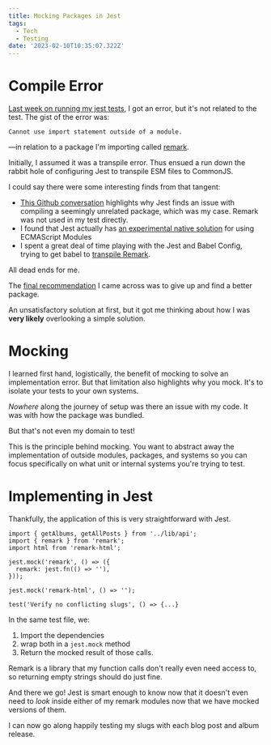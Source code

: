 ```yaml
---
title: Mocking Packages in Jest
tags:
  - Tech
  - Testing
date: '2023-02-10T10:35:07.322Z'
---
```


# Compile Error

[Last week on running my jest tests](/jesttest), I got an error, but it's not related to the test. The gist of the error was:

```
Cannot use import statement outside of a module.
```

—in relation to a package I'm importing called [remark](https://remark.js.org/).

Initially, I assumed it was a transpile error. Thus ensued a run down the rabbit hole of configuring Jest to transpile ESM files to CommonJS.

I could say there were some interesting finds from that tangent:

- [This Github conversation](https://github.com/facebook/jest/issues/11753) highlights why Jest finds an issue with compiling a seemingly unrelated package, which was my case. Remark was not used in my test directly.
- I found that Jest actually has [an experimental native solution](https://jestjs.io/docs/ecmascript-modules) for using ECMAScript Modules
- I spent a great deal of time playing with the Jest and Babel Config, trying to get babel to [transpile Remark](https://jestjs.io/docs/configuration#transformignorepatterns-arraystring).

All dead ends for me.

The [final recommendation](https://github.com/facebook/jest/issues/11753) I came across was to give up and find a better package.

An unsatisfactory solution at first, but it got me thinking about how I was **very likely** overlooking a simple solution.

# Mocking

I learned first hand, logistically, the benefit of mocking to solve an implementation error. But that limitation also highlights why you mock. It's to isolate your tests to your own systems.

_Nowhere_ along the journey of setup was there an issue with my code. It was with how the package was bundled.

But that's not even my domain to test!

This is the principle behind mocking. You want to abstract away the implementation of outside modules, packages, and systems so you can focus specifically on what unit or internal systems you're trying to test.

# Implementing in Jest

Thankfully, the application of this is very straightforward with Jest.

```
import { getAlbums, getAllPosts } from '../lib/api';
import { remark } from 'remark';
import html from 'remark-html';

jest.mock('remark', () => ({
  remark: jest.fn(() => ''),
}));

jest.mock('remark-html', () => '');

test('Verify no conflicting slugs', () => {...}

```

In the same test file, we:

1. Import the dependencies
2. wrap both in a `jest.mock` method
3. Return the mocked result of those calls.

Remark is a library that my function calls don't really even need access to, so returning empty strings should do just fine.

And there we go! Jest is smart enough to know now that it doesn't even need to _look_ inside either of my remark modules now that we have mocked versions of them.

I can now go along happily testing my slugs with each blog post and album release.
